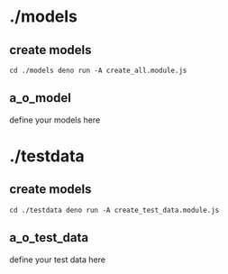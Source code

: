 # ./models 
## create models
`
cd ./models
deno run -A create_all.module.js
`
## a_o_model 
define your models here


# ./testdata

## create models
`
cd ./testdata
deno run -A create_test_data.module.js
`
## a_o_test_data  
define your test data here